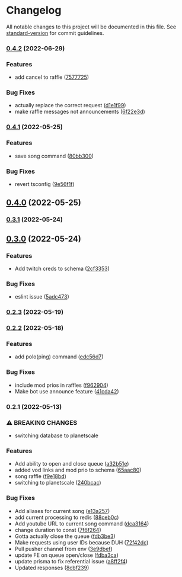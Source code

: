 # Changelog

All notable changes to this project will be documented in this file. See [standard-version](https://github.com/conventional-changelog/standard-version) for commit guidelines.

### [0.4.2](https://github.com/opti21/pepega-chat/compare/v0.4.1...v0.4.2) (2022-06-29)


### Features

* add cancel to raffle ([7577725](https://github.com/opti21/pepega-chat/commit/757772526a5289403a21aada335be4d9c9fe5de3))


### Bug Fixes

* actually replace the correct request ([d1e1f99](https://github.com/opti21/pepega-chat/commit/d1e1f99538fc68cbe5392dee37b9223cc1ab97fc))
* make raffle messages not announcements ([6f22e3d](https://github.com/opti21/pepega-chat/commit/6f22e3d76be3f5d5573c3f6d9cc423dab89d35d6))

### [0.4.1](https://github.com/opti21/pepega-chat/compare/v0.4.0...v0.4.1) (2022-05-25)


### Features

* save song command ([80bb300](https://github.com/opti21/pepega-chat/commit/80bb3006214e609e208b0d53ef34bd213839c23f))


### Bug Fixes

* revert tsconfig ([9e56f1f](https://github.com/opti21/pepega-chat/commit/9e56f1fbae4d06529b4c81ec36c96ca9718ac07f))

## [0.4.0](https://github.com/opti21/pepega-chat/compare/v0.3.1...v0.4.0) (2022-05-25)

### [0.3.1](https://github.com/opti21/pepega-chat/compare/v0.3.0...v0.3.1) (2022-05-24)

## [0.3.0](https://github.com/opti21/pepega-chat/compare/v0.2.3...v0.3.0) (2022-05-24)


### Features

* Add twitch creds to schema ([2cf3353](https://github.com/opti21/pepega-chat/commit/2cf3353868f48cd045cca41f2a4244b14c3b05a4))


### Bug Fixes

* eslint issue ([5adc473](https://github.com/opti21/pepega-chat/commit/5adc47309f9ff5967330cf796161ace65901a2b4))

### [0.2.3](https://github.com/opti21/pepega-chat/compare/v0.2.2...v0.2.3) (2022-05-19)

### [0.2.2](https://github.com/opti21/pepega-chat/compare/v0.2.1...v0.2.2) (2022-05-18)


### Features

* add polo(ping) command ([edc56d7](https://github.com/opti21/pepega-chat/commit/edc56d7f5dca62df5f8244ff121d445d5d5f6839))


### Bug Fixes

* include mod prios in raffles ([f962904](https://github.com/opti21/pepega-chat/commit/f962904451c29277a3cc5ee814f5cde8cadd6257))
* Make bot use announce feature ([41cda42](https://github.com/opti21/pepega-chat/commit/41cda4287ca7c7423d95676c4837c57667ffe681))

### 0.2.1 (2022-05-13)


### ⚠ BREAKING CHANGES

* switching database to planetscale

### Features

* Add ability to open and close queue ([a32b51e](https://github.com/opti21/pepega-chat/commit/a32b51e2822dc71955449cf0912819424ed7ec4f))
* added vod links and mod prio to schema ([65aac80](https://github.com/opti21/pepega-chat/commit/65aac8034a0e3cc22b94a119e29015fec72956da))
* song raffle ([f9e18bd](https://github.com/opti21/pepega-chat/commit/f9e18bdbadc3569c31ed8544073248cdbe6e03fe))
* switching to planetscale ([240bcac](https://github.com/opti21/pepega-chat/commit/240bcac6fad4335263db18dc6a7389bd1830c92a))


### Bug Fixes

* Add aliases for current song ([e13a257](https://github.com/opti21/pepega-chat/commit/e13a257a70221bdcd57f8a4080ca6275777f8f3a))
* add current processing to redis ([88ceb0c](https://github.com/opti21/pepega-chat/commit/88ceb0cb4a3581593ef410c194ed3beb2aa96bc3))
* Add youtube URL to current song command ([dca3164](https://github.com/opti21/pepega-chat/commit/dca3164942e8c9aa5285f985b3ffd05d3f21abe2))
* change duration to const ([7f6f264](https://github.com/opti21/pepega-chat/commit/7f6f2647457c17bcc99609036523634296cd1802))
* Gotta actually close the queue ([fdb3be3](https://github.com/opti21/pepega-chat/commit/fdb3be3270cb8ca4eba0a04d2bb74d9acfcce4a1))
* Make requests using user IDs because DUH ([72f42dc](https://github.com/opti21/pepega-chat/commit/72f42dc9b824ba1144c81621e94ca850773e5712))
* Pull pusher channel from env ([3e9dbef](https://github.com/opti21/pepega-chat/commit/3e9dbeff55897aa0655674d43af6e80cbbe44335))
* update FE on queue open/close ([fdba3ca](https://github.com/opti21/pepega-chat/commit/fdba3caa928b23f53e1f1271e0a802a0b72ac7db))
* update prisma to fix referential issue ([a8ff2f4](https://github.com/opti21/pepega-chat/commit/a8ff2f4c65c4c7366ae0d797f4444d2ce386c5ae))
* Updated responses ([8cbf239](https://github.com/opti21/pepega-chat/commit/8cbf2397e387d2e23b1935362709b4279e91c8ae))
